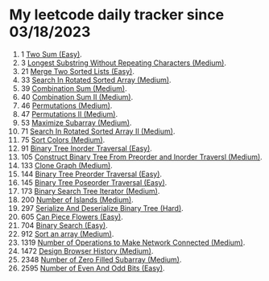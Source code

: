 # My leetcode daily tracker since 03/18/2023
1. 1 [Two Sum (Easy)](https://github.com/calebhuangsea/Leetcode/tree/main/leetcode/src/E1TwoSum).
2. 3 [Longest Substring Without Repeating Characters (Medium)](https://github.com/calebhuangsea/Leetcode/tree/main/leetcode/src/M33SearchInRotatedSortedArray).
3. 21 [Merge Two Sorted Lists (Easy)](https://github.com/calebhuangsea/Leetcode/tree/main/leetcode/src/E21MergeTwoSortedLists).
4. 33 [Search In Rotated Sorted Array (Medium)](https://github.com/calebhuangsea/Leetcode/tree/main/leetcode/src/M33SearchInRotatedSortedArray).
5. 39 [Combination Sum (Medium)](https://github.com/calebhuangsea/Leetcode/tree/main/leetcode/src/M39CombinationSum).
6. 40 [Combination Sum II (Medium)](https://github.com/calebhuangsea/Leetcode/tree/main/leetcode/src/M40CombinationSumII).
7. 46 [Permutations (Medium)](https://github.com/calebhuangsea/Leetcode/tree/main/leetcode/src/M46Permutations).
8. 47 [Permutations II (Medium)](https://github.com/calebhuangsea/Leetcode/tree/main/leetcode/src/M47PermutationsII).
9. 53 [Maximize Subarray (Medium)](https://github.com/calebhuangsea/Leetcode/tree/main/leetcode/src/M53MaximumSubarray).
10. 71 [Search In Rotated Sorted Array II (Medium)](https://github.com/calebhuangsea/Leetcode/tree/main/leetcode/src/M71SearchInRotatedSortedArrayII).
11. 75 [Sort Colors (Medium)](https://github.com/calebhuangsea/Leetcode/tree/main/leetcode/src/M75SortColors).
12. 91 [Binary Tree Inorder Traversal (Easy)](https://github.com/calebhuangsea/Leetcode/tree/main/leetcode/src/E91BinaryTreeInorderTraversal).
13. 105 [Construct Binary Tree From Preorder and Inorder Traversl (Medium)](https://github.com/calebhuangsea/Leetcode/tree/main/leetcode/src/M105ConstructBinaryTreeFromPreorderAndInorderTraversal).
14. 133 [Clone Graph (Medium)](https://github.com/calebhuangsea/Leetcode/tree/main/leetcode/src/M133CloneGraph).
15. 144 [Binary Tree Preorder Traversal (Easy)](https://github.com/calebhuangsea/Leetcode/tree/main/leetcode/src/E144BinaryTreePreorderTraversal).
16. 145 [Binary Tree Poseorder Traversal (Easy)](https://github.com/calebhuangsea/Leetcode/tree/main/leetcode/src/E145BinaryTreePostorderTraversal).
17. 173 [Binary Search Tree Iterator (Medium)](https://github.com/calebhuangsea/Leetcode/tree/main/leetcode/src/M173BinarySearchTreeIterator).
18. 200 [Number of Islands (Medium)](https://github.com/calebhuangsea/Leetcode/tree/main/leetcode/src/M200NumberOfIslands).
19. 297 [Serialize And Deserialize Binary Tree (Hard)](https://github.com/calebhuangsea/Leetcode/tree/main/leetcode/src/H297SerializeAndDeserializeBinaryTree).
20. 605 [Can Piece Flowers (Easy)](https://github.com/calebhuangsea/Leetcode/tree/main/leetcode/src/E605CanPieceFlowers).
21. 704 [Binary Search (Easy)](https://github.com/calebhuangsea/Leetcode/tree/main/leetcode/src/E704BinarySearch).
22. 912 [Sort an array (Medium)](https://github.com/calebhuangsea/Leetcode/tree/main/leetcode/src/M912SortAnArray).
23. 1319 [Number of Operations to Make Network Connected (Medium)](https://github.com/calebhuangsea/Leetcode/tree/main/leetcode/src/M1319NumberOfOperationsToMakeNetworkConnected).
24. 1472 [Design Browser History (Medium)](https://github.com/calebhuangsea/Leetcode/tree/main/leetcode/src/M1472DesignBrowserHistory).
25. 2348 [Number of Zero Filled Subarray (Medium)](https://github.com/calebhuangsea/Leetcode/tree/main/leetcode/src/M2348NumberOfZeroFilledSubarray).
26. 2595 [Number of Even And Odd Bits (Easy)](https://github.com/calebhuangsea/Leetcode/tree/main/leetcode/src/E2595NumberOfEvenAndOddBits).
